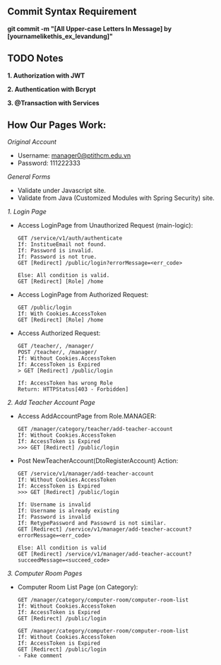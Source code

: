 ## Commit Syntax Requirement
**git commit -m "[All Upper-case Letters In Message] by [yournamelikethis_ex_levandung]"**

## TODO Notes
**1. Authorization with JWT**

**2. Authentication with Bcrypt**

**3. @Transaction with Services**

## How Our Pages Work:
*Original Account*
- Username: manager0@ptithcm.edu.vn
- Password: 111222333

*General Forms*
- Validate under Javascript site.
- Validate from Java (Customized Modules with Spring Security) site.

*1. Login Page*
- Access LoginPage from Unauthorized Request (main-logic):
  ```Http
  GET /service/v1/auth/authenticate
  If: InstitueEmail not found.
  If: Password is invalid.
  If: Password is not true.
  GET [Redirect] /public/login?errorMessage=<err_code>
  
  Else: All condition is valid.
  GET [Redirect] [Role] /home
  ```
- Access LoginPage from Authorized Request:
  ```Http
  GET /public/login
  If: With Cookies.AccessToken
  GET [Redirect] [Role] /home
  ```
- Access Authorized Request:
  ```Http
  GET /teacher/, /manager/
  POST /teacher/, /manager/
  If: Without Cookies.AccessToken
  If: AccessToken is Expired
  > GET [Redirect] /public/login
    
  If: AccessToken has wrong Role
  Return: HTTPStatus[403 - Forbidden]
  ```
*2. Add Teacher Account Page*
- Access AddAccountPage from Role.MANAGER:
  ```Http
  GET /manager/category/teacher/add-teacher-account
  If: Without Cookies.AccessToken
  If: AccessToken is Expired
  >>> GET [Redirect] /public/login
  ```
- Post NewTeacherAccount(DtoRegisterAccount) Action:
  ```Http
  GET /service/v1/manager/add-teacher-account
  If: Without Cookies.AccessToken
  If: AccessToken is Expired
  >>> GET [Redirect] /public/login
  
  If: Username is invalid
  If: Username is already existing
  If: Password is invalid
  If: RetypePassword and Passowrd is not similar.
  GET [Redirect] /service/v1/manager/add-teacher-account?errorMessage=<err_code>

  Else: All condition is valid
  GET [Redirect] /service/v1/manager/add-teacher-account?succeedMessage=<succeed_code>
  ```

*3. Computer Room Pages*
- Computer Room List Page (on Category):
    ```Http
  GET /manager/category/computer-room/computer-room-list
  If: Without Cookies.AccessToken
  If: AccessToken is Expired
  GET [Redirect] /public/login
  ```

    ```Http
  GET /manager/category/computer-room/computer-room-list
  If: Without Cookies.AccessToken
  If: AccessToken is Expired
  GET [Redirect] /public/login
  - Fake comment
  ```
